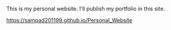 This is my personal website.
I'll publish my portfolio in this site.

https://sampad201199.github.io/Personal_Website
